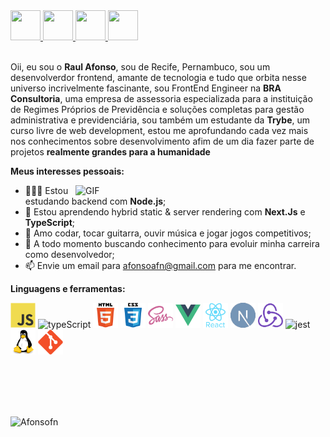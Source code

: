 <a href="https://github.com/Afonsofn" target="_blank">
  <img src="https://cdn.iconscout.com/icon/free/png-256/github-108-438008.png" width="48px" height="48px">
</a> 
<a href="https://www.instagram.com/raulafonsof/" target="_blank">
  <img src="https://cdn.icon-icons.com/icons2/1211/PNG/512/1491579602-yumminkysocialmedia36_83067.png" width="48px" height="48px">
</a> 
<a href="https://www.youtube.com/channel/UC57ysQdVUx_MfB2eCaY4Ngg" target="_blank">
  <img src="https://i.ibb.co/1KTDtws/pngwing-com-1.png" width="48px" height="48px">
</a> 
<a href="https://www.linkedin.com/in/raul-afonso-7bb214209/" target="_blank">
  <img src="https://i.ibb.co/Kx2GSrT/linkedin.png" width="48px" height="48px">
</a>

<br />
<br />

Oii, eu sou o **Raul Afonso**, sou de Recife, Pernambuco, sou um desenvolverdor frontend, amante de tecnologia e tudo que orbita nesse universo incrivelmente fascinante, sou FrontEnd Engineer na **BRA Consultoria**, uma empresa de assessoria especializada para a instituição de Regimes Próprios de Previdência e soluções completas para gestão administrativa e previdenciária, sou também um estudante da **Trybe**, um curso livre de web development, estou me aprofundando cada vez mais nos conhecimentos sobre desenvolvimento afim de um dia fazer parte de projetos **realmente grandes para a humanidade**

**Meus interesses pessoais:**

  <img align="right" alt="GIF" src="https://i.ibb.co/7RQWwkR/tumblr-f5e3e121053ba8d807cc03a13ebfd1b8-23e814a1-1280.gif" width="400px" />

- 👨🏽‍💻 Estou estudando backend com **Node.js**;
- 🤔 Estou aprendendo hybrid static & server rendering com **Next.Js** e **TypeScript**; 
- 💛 Amo codar, tocar guitarra, ouvir música e jogar jogos competitivos;
- 📝 A todo momento buscando conhecimento para evoluir minha carreira como desenvolvedor;
- 📫 Envie um email para afonsoafn@gmail.com para me encontrar.


**Linguagens e ferramentas:**  

<p align="left">
  <img src="https://raw.githubusercontent.com/devicons/devicon/master/icons/javascript/javascript-original.svg" alt="javascript" width="40" height="40"/>
  <img src="https://upload.wikimedia.org/wikipedia/commons/thumb/4/4c/Typescript_logo_2020.svg/1200px-Typescript_logo_2020.svg.png"" alt="typeScript" width="40" height="40"/>
  <img src="https://raw.githubusercontent.com/devicons/devicon/master/icons/html5/html5-original-wordmark.svg" alt="html5" width="40" height="40"/> 
  <img src="https://raw.githubusercontent.com/devicons/devicon/master/icons/css3/css3-original-wordmark.svg" alt="css3" width="40" height="40"/> 
  <img src="https://raw.githubusercontent.com/github/explore/80688e429a7d4ef2fca1e82350fe8e3517d3494d/topics/sass/sass.png" alt="sass" width="40" height="40"/>
  <img src="https://raw.githubusercontent.com/github/explore/80688e429a7d4ef2fca1e82350fe8e3517d3494d/topics/vue/vue.png" alt="vue" width="40" height="40"/>
  <img src="https://raw.githubusercontent.com/devicons/devicon/master/icons/react/react-original-wordmark.svg" alt="react" width="40" height="40"/>
  <img src="./next-js (2).png" alt="NextJs" width="40" height="40"/>
  <img src="https://raw.githubusercontent.com/devicons/devicon/master/icons/redux/redux-original.svg" alt="redux" width="40" height="40"/> 
  <img src="https://www.learnstorybook.com/intro-to-storybook/logo-jest.png" alt="jest" width="40" height="40" />
  <img src="https://raw.githubusercontent.com/devicons/devicon/master/icons/linux/linux-original.svg" alt="linux" width="40" height="40" />
  <img src="https://raw.githubusercontent.com/devicons/devicon/master/icons/git/git-original.svg" alt="git" width="40" height="40"/>
  
</p>
<br /><br /><br /> <br />
<p>
    <img align="left" src="https://github-readme-stats.vercel.app/api?username=Afonsofn&theme=tokyonight" alt="Afonsofn" />
</p>
<br /><br /><br /><br /><br /><br />

